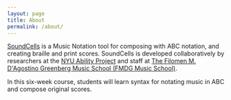 ```yaml
---
layout: page
title: About
permalink: /about/
---
```


[SoundCells](https://soundcells.herokuapp.com/) is a Music Notation tool for composing with ABC notation, and creating braille and print scores. SoundCells is developed collaboratively by researchers at the [NYU Ability Project](https://wp.nyu.edu/ability/) and staff at [The Filomen M. D'Agostino Greenberg Music School (FMDG Music School)](https://fmdgmusicschool.org).

In this six-week course, students will learn syntax for notating music in ABC and compose original scores.
